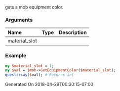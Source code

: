 gets a mob equipment color.
### Arguments
**Name**|**Type**|**Description**
:---|:---|:---
material_slot||

### Example

```perl
my $material_slot = 1;
my $val = $mob->GetEquipmentColor($material_slot);
quest::say($val); # Returns int
```


Generated On 2018-04-29T00:30:15-07:00